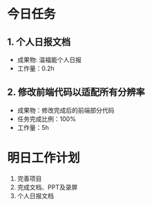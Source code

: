 # 今日任务

## 1. 个人日报文档
- 成果物: 温福能个人日报
- 工作量：0.2h  

## 2. 修改前端代码以适配所有分辨率
- 成果物：修改完成后的前端部分代码
- 任务完成比例：100%
- 工作量：5h

# 明日工作计划

1. 完善项目
2. 完成文档、PPT及录屏
3. 个人日报文档